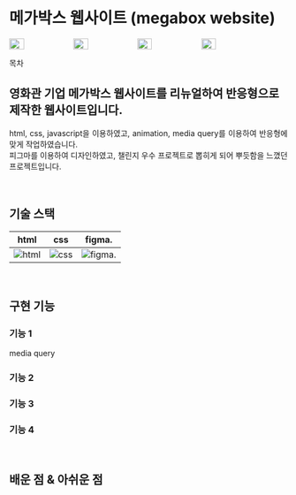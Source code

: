 # 메가박스 웹사이트 (megabox website)

<p align="space-between" style="display: flex;">
  <br>
  <img src="./image/301.png" width="23%">
  <img src="./image/302.png" width="23%">
  <img src="./image/303.png" width="23%">
  <img src="./image/304.png" width="23%">
  <br>
</p>

목차

## 영화관 기업 메가박스 웹사이트를 리뉴얼하여 반응형으로 제작한 웹사이트입니다.

<p align="justify">
html, css, javascript을 이용하였고, animation, media query를 이용하여 반응형에 맞게 작업하였습니다.<br>
피그마를 이용하여 디자인하였고, 챌린지 우수 프로젝트로 뽑히게 되어 뿌듯함을 느꼈던 프로젝트입니다.
</p>


<br>

## 기술 스택

|    html    |     css    |     figma.   |
| :--------: | :--------: | :--------:   |
|  ![html]   |   ![css]   |   ![figma].  |

<br>

## 구현 기능

### 기능 1
media query<br> 
### 기능 2

### 기능 3

### 기능 4

<br>

## 배운 점 & 아쉬운 점

<p align="justify">

</p>

<br>


<!-- Stack Icon Refernces -->
[html]: /image/stack/html.svg
[css]: /image/stack/css.svg
[figma]: /image/stack/figma.svg
[ts]: /image/stack/typescript.svg
[react]: /image/stack/react.svg
[node]: /image/stack/node.svg
